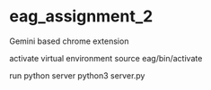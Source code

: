 # eag_assignment_2
Gemini based chrome extension

activate virtual environment
source eag/bin/activate

run python server
python3 server.py
